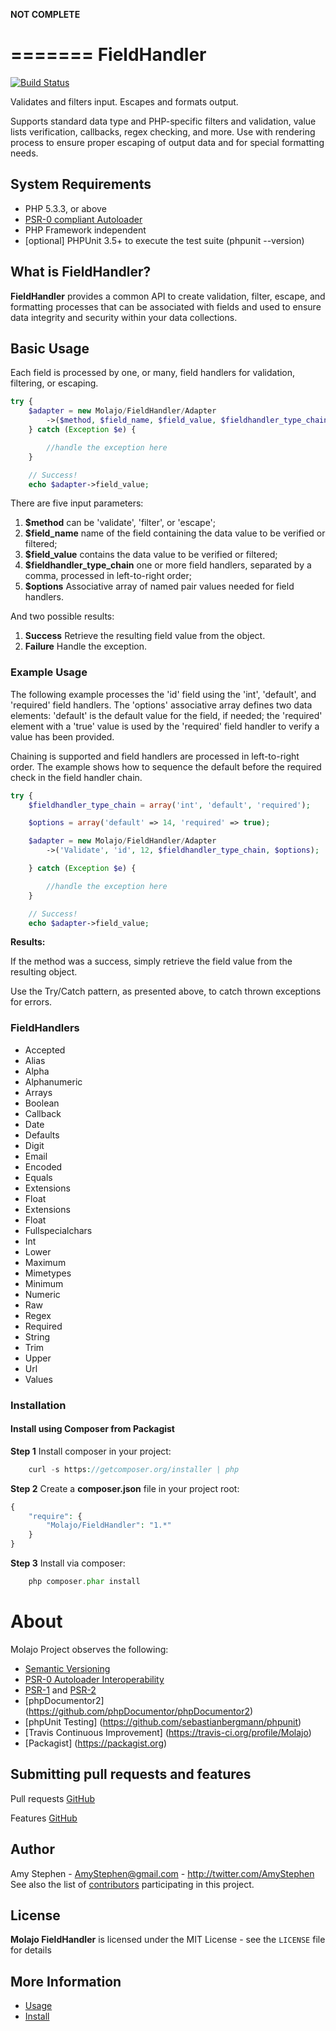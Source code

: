 **NOT COMPLETE**

=======
FieldHandler
=======

[![Build Status](https://travis-ci.org/Molajo/FieldHandler.png?branch=master)](https://travis-ci.org/Molajo/FieldHandler)

Validates and filters input. Escapes and formats output.

Supports standard data type and PHP-specific filters and validation, value lists verification, callbacks, regex checking, and more.
 Use with rendering process to ensure proper escaping of output data and for special formatting needs.

## System Requirements ##

* PHP 5.3.3, or above
* [PSR-0 compliant Autoloader](https://github.com/php-fig/fig-standards/blob/master/accepted/PSR-0.md)
* PHP Framework independent
* [optional] PHPUnit 3.5+ to execute the test suite (phpunit --version)

## What is FieldHandler? ##

**FieldHandler** provides a common API to create validation, filter, escape, and formatting processes that can be associated with fields and used to ensure data integrity and security within your data collections.

## Basic Usage ##

Each field is processed by one, or many, field handlers for validation, filtering, or escaping.

```php
try {
    $adapter = new Molajo/FieldHandler/Adapter
        ->($method, $field_name, $field_value, $fieldhandler_type_chain, $options);
    } catch (Exception $e) {

        //handle the exception here
    }

    // Success!
    echo $adapter->field_value;
```

There are five input parameters:

1. **$method** can be 'validate', 'filter', or 'escape';
2. **$field_name** name of the field containing the data value to be verified or filtered;
3. **$field_value** contains the data value to be verified or filtered;
4. **$fieldhandler_type_chain** one or more field handlers, separated by a comma, processed in left-to-right order;
5. **$options** Associative array of named pair values needed for field handlers.

And two possible results:

1. **Success** Retrieve the resulting field value from the object.
2. **Failure** Handle the exception.

### Example Usage ###

The following example processes the 'id' field using the 'int', 'default', and 'required' field handlers.
The 'options' associative array defines two data elements: 'default' is the default value for the field, if needed;
the 'required' element with a 'true' value is used by the 'required' field handler to verify a value has been
 provided.

Chaining is supported and field handlers are processed in left-to-right order. The example shows how to sequence
 the default before the required check in the field handler chain.

```php
try {
    $fieldhandler_type_chain = array('int', 'default', 'required');

    $options = array('default' => 14, 'required' => true);

    $adapter = new Molajo/FieldHandler/Adapter
        ->('Validate', 'id', 12, $fieldhandler_type_chain, $options);

    } catch (Exception $e) {

        //handle the exception here
    }

    // Success!
    echo $adapter->field_value;

```
**Results:**

If the method was a success, simply retrieve the field value from the resulting object.

Use the Try/Catch pattern, as presented above, to catch thrown exceptions for errors.

### FieldHandlers ###

* Accepted
* Alias
* Alpha
* Alphanumeric
* Arrays
* Boolean
* Callback
* Date
* Defaults
* Digit
* Email
* Encoded
* Equals
* Extensions
* Float
* Extensions
* Float
* Fullspecialchars
* Int
* Lower
* Maximum
* Mimetypes
* Minimum
* Numeric
* Raw
* Regex
* Required
* String
* Trim
* Upper
* Url
* Values

### Installation

#### Install using Composer from Packagist

**Step 1** Install composer in your project:

```php
    curl -s https://getcomposer.org/installer | php
```

**Step 2** Create a **composer.json** file in your project root:

```php
{
    "require": {
        "Molajo/FieldHandler": "1.*"
    }
}
```

**Step 3** Install via composer:

```php
    php composer.phar install
```

About
=====

Molajo Project observes the following:

 * [Semantic Versioning](http://semver.org/)
 * [PSR-0 Autoloader Interoperability](https://github.com/php-fig/fig-standards/blob/master/accepted/PSR-0.md)
 * [PSR-1](https://github.com/php-fig/fig-standards/blob/master/accepted/PSR-1-basic-coding-standard.md)
 and [PSR-2](https://github.com/php-fig/fig-standards/blob/master/accepted/PSR-2-coding-style-guide.md)
 * [phpDocumentor2] (https://github.com/phpDocumentor/phpDocumentor2)
 * [phpUnit Testing] (https://github.com/sebastianbergmann/phpunit)
 * [Travis Continuous Improvement] (https://travis-ci.org/profile/Molajo)
 * [Packagist] (https://packagist.org)


Submitting pull requests and features
------------------------------------

Pull requests [GitHub](https://github.com/Molajo/FieldHandler/pulls)

Features [GitHub](https://github.com/Molajo/FieldHandler/issues)

Author
------

Amy Stephen - <AmyStephen@gmail.com> - <http://twitter.com/AmyStephen><br />
See also the list of [contributors](https://github.com/Molajo/FieldHandler/contributors) participating in this project.

License
-------

**Molajo FieldHandler** is licensed under the MIT License - see the `LICENSE` file for details

More Information
----------------
- [Usage](/FieldHandler/.dev/Doc/Extend.md)
- [Install](/FieldHandler/.dev/Doc/Install.md)
